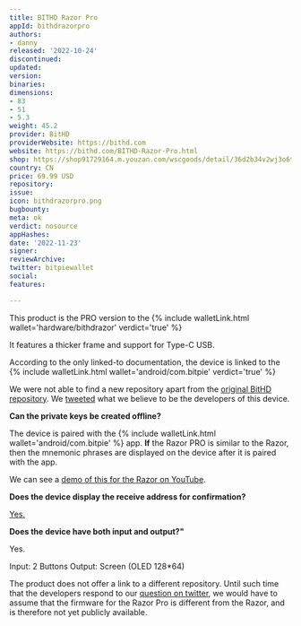 ```yaml
---
title: BITHD Razor Pro
appId: bithdrazorpro
authors:
- danny
released: '2022-10-24'
discontinued: 
updated: 
version: 
binaries: 
dimensions:
- 83
- 51
- 5.3
weight: 45.2
provider: BitHD
providerWebsite: https://bithd.com
website: https://bithd.com/BITHD-Razor-Pro.html
shop: https://shop91729164.m.youzan.com/wscgoods/detail/36d2b34v2wj3o6t
country: CN
price: 69.99 USD
repository: 
issue: 
icon: bithdrazorpro.png
bugbounty: 
meta: ok
verdict: nosource
appHashes: 
date: '2022-11-23'
signer: 
reviewArchive: 
twitter: bitpiewallet
social: 
features: 

---
```


This product is the PRO version to the {% include walletLink.html wallet='hardware/bithdrazor' verdict='true' %}

It features a thicker frame and support for Type-C USB.

According to the only linked-to documentation, the device is linked to the {% include walletLink.html wallet='android/com.bitpie' verdict='true' %}

We were not able to find a new repository apart from the [original BitHD repository](https://github.com/bithd/bithd-mcu). We [tweeted](https://twitter.com/dannybuntu/status/1595323634658476033) what we believe to be the developers of this device.

**Can the private keys be created offline?** 

The device is paired with the {% include walletLink.html wallet='android/com.bitpie' %} app. **If** the Razor PRO is similar to the Razor, then the mnemonic phrases are displayed on the device after it is paired with the app.

We can see a [demo of this for the Razor on YouTube](https://youtu.be/nGm4_umShlg?t=105). 

**Does the device display the receive address for confirmation?**

[Yes.](https://youtu.be/fMlNiXK_71k?t=109)

**Does the device have both input and output?"**

Yes.

Input: 2 Buttons
Output: Screen (OLED 128*64)

The product does not offer a link to a different repository. Until such time that the developers respond to our [question on twitter](https://twitter.com/BitcoinWalletz/status/1595341363150671872), we would have to assume that the firmware for the Razor Pro is different from the Razor, and is therefore not yet publicly available.



